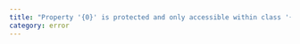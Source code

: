 ```yaml
---
title: "Property '{0}' is protected and only accessible within class '{1}' and its subclasses."
category: error
---
```

